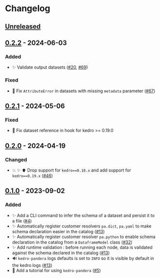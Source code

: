 # Changelog

## [Unreleased]

## [0.2.2] - 2024-06-03

### Added

-   :sparkles: Validate output datasets  ([#20](https://github.com/Galileo-Galilei/kedro-pandera/issues/20), [#69](https://github.com/Galileo-Galilei/kedro-pandera/issues/69))

### Fixed

-   :bug: Fix `AttributeError` in datasets with missing `metadata` parameter ([#67](https://github.com/Galileo-Galilei/kedro-pandera/issues/67))

## [0.2.1] - 2024-05-06

### Fixed

-   :bug: Fix dataset reference in hook for kedro >= 0.19.0

## [0.2.0] - 2024-04-19

### Changed

-   :boom: :sparkles: :arrow_up: Drop support for `kedro==0.18.x` and add support for `kedro==0.19.x` ([#46](https://github.com/Galileo-Galilei/kedro-pandera/issues/46))

## [0.1.0] - 2023-09-02

### Added

-   :sparkles: Add a CLI command to infer the schema of a dataset and persist it to a file ([#4](https://github.com/Galileo-Galilei/kedro-pandera/pull/4))
-   :sparkles: Automatically register customer resolvers `pa.dict`, `pa.yaml` to make schema declaration easier in the catalog  ([#13](https://github.com/Galileo-Galilei/kedro-pandera/pull/13))
-   :sparkles: Automatically register customer resolver `pa.python` to enable schema declaration in the catalog from a `DataframeModel` class ([#32](https://github.com/Galileo-Galilei/kedro-pandera/pull/32))
-   :sparkles: Add runtime validation : before running each node, data is validated against the schema declared in the catalog ([#13](https://github.com/Galileo-Galilei/kedro-pandera/pull/13))
-   :loud_sound: `kedro-pandera` logs defaults is set to `INFO` so it is visible by default in the kedro logs ([#13](https://github.com/Galileo-Galilei/kedro-pandera/pull/13))
-   :memo: Add a tutorial for using `kedro-pandera` ([#5](https://github.com/Galileo-Galilei/kedro-pandera/pull/5))

[Unreleased]: https://github.com/Galileo-Galilei/kedro-pandera/compare/0.2.2...HEAD

[0.2.2]: https://github.com/Galileo-Galilei/kedro-pandera/compare/0.2.1...0.2.2

[0.2.1]: https://github.com/Galileo-Galilei/kedro-pandera/compare/0.2.0...0.2.1

[0.2.0]: https://github.com/Galileo-Galilei/kedro-pandera/compare/0.1.0...0.2.0

[0.1.0]: https://github.com/Galileo-Galilei/kedro-pandera/compare/dcba7c128e5187c1a9b26430cddb274064ac96a4...0.1.0
